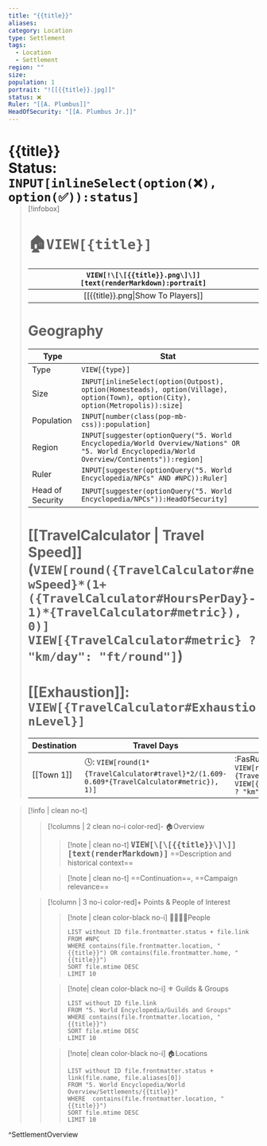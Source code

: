 ```yaml
---
title: "{{title}}"
aliases: 
category: Location
type: Settlement
tags:
  - Location
  - Settlement
region: ""
size: 
population: 1
portrait: "![[{{title}}.jpg]]"
status: ❌
Ruler: "[[A. Plumbus]]"
HeadOfSecurity: "[[A. Plumbus Jr.]]"
---
```

# {{title}} <span style="float:right">Status: `INPUT[inlineSelect(option(❌), option(✅)):status]`</span>

> [!infobox] 
> # <font size=6>🏠`VIEW[{title}]`</font>
> `VIEW[!\[\[{{title}}.png\]\]][text(renderMarkdown):portrait]` |
> :-:|
> [[{{title}}.png\|Show To Players]] |
> # Geography
> Type | Stat |
> ---|---|
> Type|`VIEW[{type}]`|
> Size|`INPUT[inlineSelect(option(Outpost), option(Homesteads), option(Village), option(Town), option(City), option(Metropolis)):size]`|
> Population | `INPUT[number(class(pop-mb-css)):population]`|
> Region | `INPUT[suggester(optionQuery("5. World Encyclopedia/World Overview/Nations" OR "5. World Encyclopedia/World Overview/Continents")):region]` |
> Ruler | `INPUT[suggester(optionQuery("5. World Encyclopedia/NPCs" AND #NPC)):Ruler]` |
> Head of Security | `INPUT[suggester(optionQuery("5. World Encyclopedia/NPCs")):HeadOfSecurity]` |
> #
> # [[TravelCalculator \| Travel Speed]] (`VIEW[round({TravelCalculator#newSpeed}*(1+({TravelCalculator#HoursPerDay}-1)*{TravelCalculator#metric}), 0)]` `VIEW[{TravelCalculator#metric} ? "km/day": "ft/round"]`) 
> # [[Exhaustion]]: `VIEW[{TravelCalculator#ExhaustionLevel}]`
> Destination | Travel Days | Travel Distance | 
> -|-|-|
> [[Town 1]]| 🕓: `VIEW[round(1*{TravelCalculator#travel}*2/(1.609-0.609*{TravelCalculator#metric}), 1)]` |  :FasRuler:: `VIEW[round(1/(1.609-0.609*{TravelCalculator#metric}),1)]` `VIEW[{TravelCalculator#metric} ? "km" : "mi"]`|
> 

> [!info | clean no-t] 
>> [!columns | 2 clean no-i color-red]- 🏠Overview
>>> [!note | clean no-t]
>>> **<font size=4>`VIEW[\[\[{{title}}\]\]][text(renderMarkdown)]`</font>** ==Description and historical context==
>>
>>> [!note | clean no-t]
>>> ==Continuation==, ==Campaign relevance==
>
>> [!column | 3 no-i color-red]+ Points & People of Interest
>>> [!note | clean color-black no-i] 👨‍👩‍👧‍👦People
>>> ```dataview
>>> LIST without ID file.frontmatter.status + file.link
>>> FROM #NPC
>>> WHERE contains(file.frontmatter.location, "{{title}}") OR contains(file.frontmatter.home, "{{title}}") 
>>> SORT file.mtime DESC
>>> LIMIT 10
>>> ```
>>
>>> [!note| clean color-black no-i] ⚜️ Guilds & Groups
>>> ```dataview
>>> LIST without ID file.link 
>>> FROM "5. World Encyclopedia/Guilds and Groups"
>>> WHERE contains(file.frontmatter.location, "{{title}}")
>>> SORT file.mtime DESC
>>> LIMIT 10
>>> ```
>>
>>> [!note| clean color-black no-i] 🏠Locations
>>> ```dataview
>>> LIST without ID file.frontmatter.status + link(file.name, file.aliases[0])
>>> FROM "5. World Encyclopedia/World Overview/Settlements/{{title}}"
>>> WHERE  contains(file.frontmatter.location, "{{title}}")
>>> SORT file.mtime DESC
>>> LIMIT 10
>>> ```
^SettlementOverview